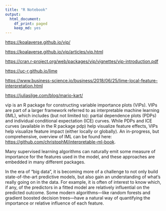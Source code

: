 ```yaml
---
title: "R Notebook"
output:
  html_document:
    df_print: paged
    keep_md: yes
---
```


<https://koalaverse.github.io/vip/>

<https://koalaverse.github.io/vip/articles/vip.html>

<https://cran.r-project.org/web/packages/vip/vignettes/vip-introduction.pdf>

<https://uc-r.github.io/lime>

<https://www.business-science.io/business/2018/06/25/lime-local-feature-interpretation.html>

<https://juliasilge.com/blog/mario-kart/>


vip is an R package for constructing variable importance plots (VIPs). VIPs are part of a larger framework referred to as interpretable machine learning (IML), which includes (but not limited to): partial dependence plots (PDPs) and individual conditional expectation (ICE) curves. While PDPs and ICE curves (available in the R package pdp) help visualize feature effects, VIPs help visualize feature impact (either locally or globally). An in-progress, but comprehensive, overview of IML can be found here: https://github.com/christophM/interpretable-ml-book.

Many supervised learning algorithms can naturally emit some measure of importance for the features used in the model, and these approaches are embedded in many different packages. 


In the era of “big data”, it is becoming more of a challenge to not only build state-of-the-art predictive models, but also gain an understanding of what’s really going on in the data. For example, it is often of interest to know which, if any, of the predictors in a fitted model are relatively influential on the predicted outcome. Some modern algorithms—like random forests and gradient boosted decision trees—have a natural way of quantifying the importance or relative influence of each feature.
